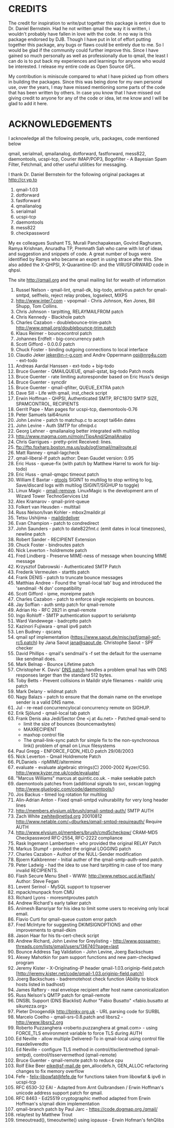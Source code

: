 # CREDITS

The credit for inspiration to write/put together this package is entire due to Dr. Daniel Bernstein. Had he not written qmail the way it is written, i wouldn't probably have fallen in love with the code. In no way is this package endorsed by DJB. Though I have put in lot of effort putting together this package, any bugs or flaws could be entirely due to me. So I would be glad if the community could further improve this. Since I have gained so much personally as well as professionally due to qmail, the least I can do is to put back my experiences and learnings for anyone who would be interested. I release my entire code as Open Source GPL.

My contribution is miniscule compared to what I have picked up from others in building the packages. Since this was being done for my own personal use, over the years, I may have missed mentioning some parts of the code that has been written by others. In case you know that I have missed out giving credit to anyone for any of the code or idea, let me know and I will be glad to add it here.

# ACKNOWLEDGEMENTS

I acknowledge all the following people, urls, packages, code mentioned below

qmail, serialmail, qmailanalog, dotforward, fastforward, mess822, daemontools, ucspi-tcp, Courier IMAP/POP3, Bogofilter - A Bayesian Spam Filter, Fetchmail, and other useful utilities for messaging.

I thank Dr. Daniel Bernstein for the following original packages at http://cr.yp.to

1. qmail-1.03
2. dotforward
3. fastforward
4. qmailanalog
5. serialmail
6. ucspi-tcp
7. daemontools
8. mess822
9. checkpassword

My ex colleagues Sushant TS, Murali Panchapakesan, Govind Raghuram, Ramya Krishnan, Anuradha TP, Premnath Sah who came with lot of ideas and suggestion and snippets of code. A great number of bugs were identified by Ramya who became an expert in using strace after this. She also added the X-QHPSI, X-Quarantine-ID: and the VIRUSFORWARD code in qhpsi.

The site http://qmail.org and the qmail mailing list for wealth of information

1.  Russel Nelson - qmail-lint, qmail-dk, big-todo, antivirus patch for qmail-smtpd, selfhelo, reject relay probes, logselect, MXPS
2.  http://www.inter7.com - vpopmail - Chris Johnson, Ken Jones, Bill Shupp, Tom Collins.
3.  Chris Johnson - tarpitting, RELAYMAILFROM patch
4.  Chris Kennedy - Blackhole patch
5.  Charles Cazabon - doublebounce-trim-patch http://www.qmail.org/doublebounce-trim.patch
6.  Klaus Reimer - bouncecontrol patch 
7.  Johannes Erdfelt - big-concurrency patch
8.  Scott Gifford - 0.0.0.0 patch
9.  Chuck Foster - binding outgoing connections to local interface
10. Claudio Jeker <jeker@n-r-g.com> and Andre Oppermann <opi@nrg4u.com> - ext-todo
11. Andreas Aardal Hanssen - ext-todo + big-todo
12. Bruce Guenter - QMAILQUEUE, qmail-qstat, big-todo Patch mods
13. Bruce Guenter - rate limiting autoresponder based on Eric Huss's design
14. Bruce Guenter - syncdir
15. Bruce Guenter - qmail-qfilter, QUEUE\_EXTRA patch
16. Dave Sill - Life with qmail, inst\_check script
17. Erwin Hoffman - QHPSI, Authenticated SMTP, RFC1870 SMTP SIZE, SPAMCONTROL, RECIPIENTS
18. Gerrit Pape - Man pages for ucspi-tcp, daemontools-0.76
19. Peter Samuels tai64nunix
20. John Levine - patch to matchup.c to accept tai64n dates
21. John Levine - Auth SMTP for ofmipd.c
22. Georg Lehner - qmailanalog better integrated with multilog
23. http://www.magma.com.ni/moin/TipsAnd/QmailAnalog
24. Chris Garrigues - pretty-print Received: lines.
25. ftp://ftp.foxharp.boston.ma.us/pub/pgf/qmail/mailroute.pl
26. Matt Ranney - qmail-lagcheck
27. qmail-liberal-lf patch author: Dean Gaudet version: 0.95
28. Eric Huss - queue-fix (with patch by Matthew Harrel to work for big-todo)
29. Eric Huss - qmail-qmqpc timeout patch
30. William E Baxtar - [qtools](http://www.superscript.com/qtools/intro.html) SIGINT to multilog to stop writing to log, Save/discard logs with multilog (SIGINT/SIGHUP to toggle)
31. Linux Magic - [qmail-remove](http://www.linuxmagic.com/opensource/qmail/qmail-remove/). LinuxMagic is the development arm of Wizard Tower TechnoServices Ltd
32. Alex Kramarov - qmail-print-queue
33. Folkert van Heusden - multitail
34. Russ Nelson/Ivan Kohler - mbox2maildir.pl
35. Tetsu Ushijima - [maildirdeliver](http://www.din.or.jp/~ushijima/maildirdeliver.html)
36. Evan Champion - patch to condredirect
37. John Saunders - patch to date822fmt.c (emit dates in local timezones), newline patch
38. Robert Sander - RECIPIENT Extension
39. Chuck Foster - bindroutes patch
40. Nick Leverton - holdremote patch
41. Fred Lindberg - Preserve MIME-ness of message when bouncing MIME message
42. Krzysztof Dabrowski - Authenticated SMTP Patch
43. Frederik Vermeulen - starttls patch
44. Frank DENIS - patch to truncate bounce messages
45. Matthias Andree - Found the 'qmail-local tab' bug and introduced the 'sendmail -N dsn' compatibility
46. Scott Gifford - ipme, moreipme patch
47. Charles Cazabon - patch to enforce single recipients on bounces.
48. Jay Soffian - auth smtp patch for qmail-remote
49. Adrian Ho - RFC 2821 in qmail-remote
50. Ingo Rohloff - SMTP authentication support to serialsmtp
51. Ward Vandewege - badrcptto patch
52. Kazinori Fujiwara - qmail ipv6 patch
53. Len Budney - qscanq
54. qmail spf implementation (https://www.saout.de/misc/spf/qmail-spf-rc5.patch) by Jana Saout <jana@saout.de>.  Christophe Saout - SPF checker
55. David Phillips - qmail's sendmail's -f set the default for the username like sendmail does.
56. Mark Belnap - Bounce Lifetime patch
57. Christopher K. Davis' [DNS patch](http://www.ckdhr.com/ckd/qmail-103.patch) handles a problem qmail has with DNS responses larger than the standard 512 bytes.
58. Toby Betts - Prevent collisions in Maildir style filenames - maildir uniq patch
59. Mark Delany - wildmat patch
60. Nagy Balazs - patch to ensure that the domain name on the envelope sender is a valid DNS name.
61. Jul - re-read concurrencylocal concurrency remote on SIGHUP.
62. Erik Sjölund - qmail-local tab patch
63. Frank Denis aka Jedi/Sector One <j at 4u.net> - Patched qmail-send to  
	- limit the size of bounces (bouncemaxbytes)
	- MAXRECIPIENT
	- maxhop control file
	- The qmail-link-sync patch for simple fix to the non-synchronous link() problem of qmail on Linux filesystems
64. Paul Gregg - ENFORCE\_FQDN\_HELO patch 29/08/2003
65. Nick Leverton - Qmail Holdremote Patch
66. PLDaniels - ripMIME/altermime
67. evaluate - evaluate algebraic strings(C) 2000-2002 Kyzer/CSG. http://www.kyzer.me.uk/code/evaluate/
68. "Marcus Williams" marcus at quintic.co.uk. - make seekable patch
69. daemontools patches from (additional signals to svc, svscan logging http://www.gluelogic.com/code/daemontools/)
70. Jos Backus - timed log rotation for multilog
71. Alin-Adrian Anton - Fixed qmail-smtpd vulnurability for very long header lines
72. http://members.elysium.pl/brush/qmail-smtpd-auth/ SMTP AUTH
73. Zach White <zwhite@netlsd.org> 20010812 http://www.netable.com/~dburkes/qmail-smtpd-requireauth/ Require AUTH
74. http://www.elysium.pl/members/brush/cmd5checkpw/ CRAM-MD5 Checkpassword RFC-2554, RFC-2222 compliance
75. Rask Ingemann Lambertsen - who provided the original RELAY Patch
76. Markus Stumpf - provided the original LOGGING patch
77. Charles Cazabon - Author of the NULL-Sender modification
78. Bjoern Kalkbrenner - Initial auther of the qmail-smtp-auth-send patch.
79. Peter Ladwig - had the idea to use hard tarpitting in case of too many invalid RECIPIENTS.
80. Flash Secure Menu Shell - WWW: http://www.netsoc.ucd.ie/flash/ Author: Steve Fegan
81. Levent Serinol - MySQL support to tcpserver
82. mpack/munpack from CMU
83. Richard Lyons - moresmtproutes patch
84. Andrew Richard's early talker patch
85. Animesh Bansriyar for his idea to limit some users to receiving only local email.
86. Flavio Curti for qmail-queue custom error patch
87. Fred McIntyre for suggesting DKIMSIGNOPTIONS and other improvements to qmail-dkim
88. Jason Haar <jhaar at users.sourceforge.net> for his tls-cert-check script
89. Andrew Richard, John Levine for Greylisting - http://www.gossamer-threads.com/lists/qmail/users/136740?page=last
90. Bounce Address Tag Validation - John Levine, Joerg Backschues
91. Alexey Mahotkin <alexm at hsys.msk.ru> for pam support functions and new pam-checkpwd program
92. Jeremy Kister - X-Originating-IP header qmail-1.03.originip-field.patch [http://jeremy.kister.net/code/qmail-1.03.originip-field.patch]
93. Joerg Backschues - badremotehost check function (Ability to block hosts listed in badhost)
94. James Raftery - real envelope recipient after host name canonicalization
95. Russ Nelson's QMTP patch for qmail-remote
96. DNSBL Support (DNS Blacklist) Author "Fabio Busatto" <fabio.busatto at sikurezza.org>
97. Pieter Droogendijk <pieter at binky.org.uk> http://binky.org.uk - URL parsing code for SURBL
98. Marcelo Coelho - qmail-srs-0.8.patch and libsrs2 - http://www.libsrs2.org
99. Roberto Puzzanghera <roberto.puzzanghera at gmail.com> - using FORCE\_TLS environment variable to force TLS during AUTH
100. Ed Neville - allow multiple Delivered-To in qmail-local using control file maxdeliveredto
101. Ed Neville - configure TLS method in control/tlsclientmethod (qmail-smtpd), control/tlsservermethod (qmail-remote)
102. Bruce Guenter - qmail-remote patch to reduce cpu
103. Rolf Eike Beer <eike@sf-mail.de> gen\_allocdefs.h, GEN\_ALLOC refactoring changes to fix memory overflow
104. Fefe - felix-libowfat@fefe.de for functions taken from libowfat & ipv6 in ucspi-tcp
105. RFC 6530-32 EAI - Adapted from Arnt Gulbrandsen / Erwin Hoffman's unicode address support patch for qmail.
106. RFC 8463 - Ed25519 cryptographic method adapted from Erwin Hoffman's s/qmail dkim implementation
107. qmail-branch patch by Paul Jarc - https://code.dogmap.org./qmail/
108. relaytest by Matthew Trout
109. timeoutread(), timeoutwrite() using iopause - Erwin Hofman's fehQlibs
